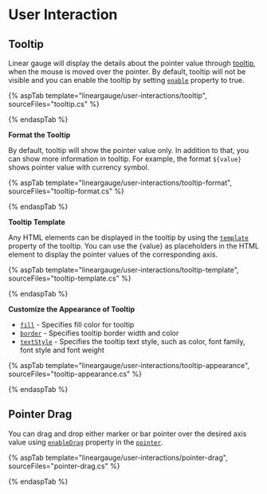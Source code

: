# User Interaction

## Tooltip

<!-- markdownlint-disable MD036 -->

Linear gauge will display the details about the pointer value through [tooltip](https://help.syncfusion.com/cr/aspnetcore-js2/Syncfusion.EJ2.LinearGauge.LinearGaugeTooltipSettings.html), when the mouse is moved over the pointer. By default, tooltip will not be visible and you can enable the tooltip by setting [`enable`](https://help.syncfusion.com/cr/aspnetcore-js2/Syncfusion.EJ2.LinearGauge.LinearGaugeTooltipSettings.html#Syncfusion_EJ2_LinearGauge_LinearGaugeTooltipSettings_Enable) property to true.

{% aspTab template="lineargauge/user-interactions/tooltip", sourceFiles="tooltip.cs" %}

{% endaspTab %}

<!-- markdownlint-disable MD013 -->

**Format the Tooltip**

<!-- markdownlint-disable MD013 -->

By default, tooltip will show the pointer value only. In addition to that, you can show more information in tooltip. For example, the format `${value}` shows pointer value with currency symbol.

{% aspTab template="lineargauge/user-interactions/tooltip-format", sourceFiles="tooltip-format.cs" %}

{% endaspTab %}

**Tooltip Template**

Any HTML elements can be displayed in the tooltip by using the [`template`](https://help.syncfusion.com/cr/aspnetcore-js2/Syncfusion.EJ2.LinearGauge.LinearGaugeTooltipSettings.html#Syncfusion_EJ2_LinearGauge_LinearGaugeTooltipSettings_Template) property of the tooltip. You can use the {value} as placeholders in the HTML element to display the pointer values of the corresponding axis.

{% aspTab template="lineargauge/user-interactions/tooltip-template", sourceFiles="tooltip-template.cs" %}

{% endaspTab %}

**Customize the Appearance of Tooltip**

* [`fill`](https://help.syncfusion.com/cr/aspnetcore-js2/Syncfusion.EJ2.LinearGauge.LinearGaugeTooltipSettings.html#Syncfusion_EJ2_LinearGauge_LinearGaugeTooltipSettings_Fill) - Specifies fill color for tooltip
* [`border`](https://help.syncfusion.com/cr/aspnetcore-js2/Syncfusion.EJ2.LinearGauge.LinearGaugeTooltipSettings.html#Syncfusion_EJ2_LinearGauge_LinearGaugeTooltipSettings_Border) - Specifies tooltip border width and color
* [`textStyle`](https://help.syncfusion.com/cr/aspnetcore-js2/Syncfusion.EJ2.LinearGauge.LinearGaugeTooltipSettings.html#Syncfusion_EJ2_LinearGauge_LinearGaugeTooltipSettings_TextStyle) - Specifies the tooltip text style, such as color, font family, font style and font weight

{% aspTab template="lineargauge/user-interactions/tooltip-appearance", sourceFiles="tooltip-appearance.cs" %}

{% endaspTab %}

## Pointer Drag

You can drag and drop either marker or bar pointer over the desired axis value using [`enableDrag`](https://help.syncfusion.com/cr/aspnetcore-js2/Syncfusion.EJ2.LinearGauge.LinearGaugePointer.html#Syncfusion_EJ2_LinearGauge_LinearGaugePointer_EnableDrag) property in the [`pointer`](https://help.syncfusion.com/cr/aspnetcore-js2/Syncfusion.EJ2.LinearGauge.LinearGaugePointer.html).

{% aspTab template="lineargauge/user-interactions/pointer-drag", sourceFiles="pointer-drag.cs" %}

{% endaspTab %}